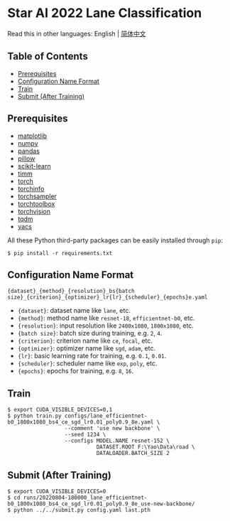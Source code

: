 # Star AI 2022 Lane Classification

Read this in other languages: English | [简体中文](README_zh-CN.md)

## Table of Contents

- [Prerequisites](#prerequisites)
- [Configuration Name Format](#configuration-name-format)
- [Train](#train)
- [Submit (After Training)](#submit)

## <a name="prerequisites"></a> Prerequisites

- [matplotlib](https://matplotlib.org/)
- [numpy](https://numpy.org/)
- [pandas](https://pandas.pydata.org/)
- [pillow](https://python-pillow.org/)
- [scikit-learn](https://scikit-learn.org/)
- [timm](https://github.com/rwightman/pytorch-image-models)
- [torch](https://pytorch.org/)
- [torchinfo](https://github.com/tyleryep/torchinfo)
- [torchsampler](https://github.com/ufoym/imbalanced-dataset-sampler)
- [torchtoolbox](https://github.com/PistonY/torch-toolbox)
- [torchvision](https://pytorch.org/vision/)
- [tqdm](https://github.com/tqdm/tqdm)
- [yacs](https://github.com/rbgirshick/yacs)

All these Python third-party packages can be easily installed through `pip`:

```shell
$ pip install -r requirements.txt
```

## <a name="configuration-name-format"></a> Configuration Name Format

```
{dataset}_{method}_{resolution}_bs{batch size}_{criterion}_{optimizer}_lr{lr}_{scheduler}_{epochs}e.yaml
```

- `{dataset}`: dataset name like `lane`, etc.
- `{method}`: method name like `resnet-18`, `efficientnet-b0`, etc.
- `{resolution}`: input resolution like `2400x1080`, `1800x1080`, etc.
- `{batch size}`: batch size during training, e.g. `2`, `4`.
- `{criterion}`: criterion name like `ce`, `focal`, etc.
- `{optimizer}`: optimizer name like `sgd`, `adam`, etc.
- `{lr}`: basic learning rate for training, e.g. `0.1`, `0.01`.
- `{scheduler}`: scheduler name like `exp`, `poly`, etc.
- `{epochs}`: epochs for training, e.g. `8`, `16`.

## <a name="train"></a> Train

```shell
$ export CUDA_VISIBLE_DEVICES=0,1
$ python train.py configs/lane_efficientnet-b0_1800x1080_bs4_ce_sgd_lr0.01_poly0.9_8e.yaml \
                  --comment 'use new backbone' \
                  --seed 1234 \
                  --configs MODEL.NAME resnet-152 \
                            DATASET.ROOT F:\Yao\Data\road \
                            DATALOADER.BATCH_SIZE 2
```

## <a name="submit"></a> Submit (After Training)

```shell
$ export CUDA_VISIBLE_DEVICES=0
$ cd runs/20220804-180000_lane_efficientnet-b0_1800x1080_bs4_ce_sgd_lr0.01_poly0.9_8e_use-new-backbone/
$ python ../../submit.py config.yaml last.pth
```
